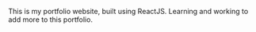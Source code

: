 This is my portfolio website, built using ReactJS. Learning and working to add more to this portfolio.
